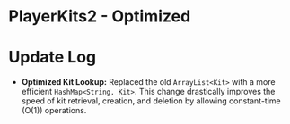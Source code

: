 # PlayerKits2 - Optimized

# Update Log
- **Optimized Kit Lookup:** Replaced the old `ArrayList<Kit>` with a more efficient `HashMap<String, Kit>`. This change drastically improves the speed of kit retrieval, creation, and deletion by allowing constant-time (O(1)) operations.
